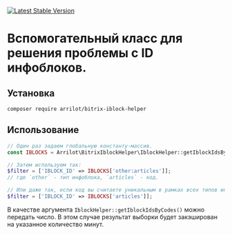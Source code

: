 [![Latest Stable Version](https://poser.pugx.org/arrilot/bitrix-iblock-helper/v/stable.svg)](https://packagist.org/packages/arrilot/bitrix-iblock-helper/)

# Вспомогательный класс для решения проблемы с ID инфоблоков.

## Установка

```composer require arrilot/bitrix-iblock-helper```

## Использование

```php
// Один раз задаем глобальную константу-массив.
const IBLOCKS = Arrilot\BitrixIblockHelper\IblockHelper::getIblockIdsByCodes();

// Затем используем так:
$filter = ['IBLOCK_ID' => IBLOCKS['other:articles']];
// где `other` - тип инфоблока, `articles` - код.

// Или даже так, если код вы считаете уникальным в рамках всех типов инфоблоков:
$filter = ['IBLOCK_ID' => IBLOCKS['articles']];
```

В качестве аргумента `IblockHelper::getIblockIdsByCodes()` можно передать число.
В этом случае результат выборки будет закэширован на указанное количество минут.
